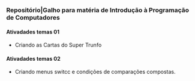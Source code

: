 ### Repositório|Galho para matéria de Introdução à Programação de Computadores
#### Ativadades temas 01
- Criando as Cartas do Super Trunfo

#### Ativadades temas 02
- Criando menus switcc e condições de comparações compostas.
